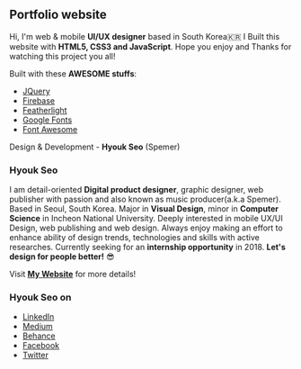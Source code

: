 ## Portfolio website  
Hi, I'm web & mobile __UI/UX designer__ based in South Korea🇰🇷 I Built this website with __HTML5, CSS3 and JavaScript__. Hope you enjoy and Thanks for watching this project you all!  
  
Built with these __AWESOME stuffs__:
* <a href="https://jquery.com/" target="_blank" title="JQuery(new tab)">JQuery</a>
* <a href="https://firebase.google.com/" target="_blank" title="Firebase(new tab)">Firebase</a>
* <a href="https://github.com/noelboss/featherlight" target="_blank" title="Featherlight(new tab)">Featherlight</a>
* <a href="https://fonts.google.com/" target="_blank" title="Google Fonts(new tab)">Google Fonts</a>
* <a href="http://fontawesome.io/" target="_blank" title="Font Awesome(new tab)">Font Awesome</a>
  
Design & Development - __Hyouk Seo__ (Spemer)  
  
  
### Hyouk Seo  
I am detail-oriented __Digital product designer__, graphic designer, web publisher with passion and also known as music producer(a.k.a Spemer). Based in Seoul, South Korea. Major in __Visual Design__, minor in __Computer Science__ in Incheon National University. Deeply interested in mobile UX/UI Design, web publishing and web design. Always enjoy making an effort to enhance ability of design trends, technologies and skills with active researches. Currently seeking for an __internship opportunity__ in 2018. __Let's design for people better!__ 😎  
  
Visit __<a href="https://spemer.com" target="_blank" title="spemer.com(new tab)">My Website</a>__ for more details!  
  
  
### Hyouk Seo on  
* <a href="https://www.linkedin.com/in/hyouk-seo-0b6801122/" target="_blank" title="LinkedIn(new tab)">LinkedIn</a>
* <a href="https://medium.com/@spemer" target="_blank" title="Medium(new tab)">Medium</a>
* <a href="https://behance.net/spemer" target="_blank" title="Behance(new tab)">Behance</a>
* <a href="https://www.facebook.com/ghsspower" target="_blank" title="Facebook(new tab)">Facebook</a>
* <a href="https://twitter.com/OfficialSpemer" target="_blank" title="Twitter(new tab)">Twitter</a>
  
  
<a href="" target="_blank" title="(new tab)"></a>